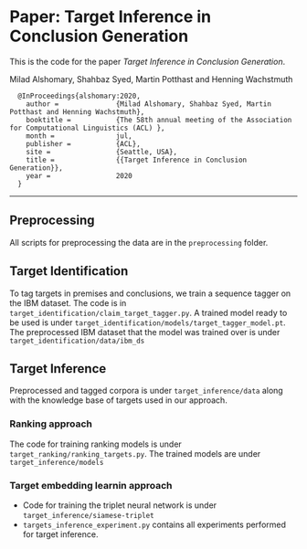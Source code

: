 # Paper: Target Inference in Conclusion Generation

This is the code for the paper *Target Inference in Conclusion Generation*.

Milad Alshomary, Shahbaz Syed, Martin Potthast and Henning Wachstmuth


      @InProceedings{alshomary:2020,
        author =              {Milad Alshomary, Shahbaz Syed, Martin Potthast and Henning Wachstmuth},
        booktitle =           {The 58th annual meeting of the Association for Computational Linguistics (ACL) },
        month =               jul,
        publisher =           {ACL},
        site =                {Seattle, USA},
        title =               {{Target Inference in Conclusion Generation}},
        year =                2020
      }

-----------------------------------------------

## Preprocessing
All scripts for preprocessing the data are in the ``preprocessing`` folder.

## Target Identification
To tag targets in premises and conclusions, we train a sequence tagger on the IBM dataset. The code is in ``target_identification/claim_target_tagger.py``. A trained model ready to be used is under ``target_identification/models/target_tagger_model.pt``. The preprocessed IBM dataset that the model was trained over is under ``target_identification/data/ibm_ds``


## Target Inference
Preprocessed and tagged corpora is under ``target_inference/data`` along with the knowledge base of targets used in our approach.

### Ranking approach
The code for training ranking models is under ``target_ranking/ranking_targets.py``. The trained models are under ``target_inference/models``

### Target embedding learnin approach
- Code for training the triplet neural network is under ``target_inference/siamese-triplet``
- ``targets_inference_experiment.py`` contains all experiments performed for target inference.
